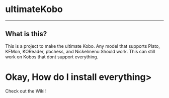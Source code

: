 <h1>ultimateKobo</h1>

---
<h2>What is this?</h2>
<p>This is a project to make the ultimate Kobo. Any model that supports Plato, KFMon, KOReader, pbchess, and Nickelmenu Should work. This can still work on Kobos that dont support
everything.</p>
<h1>Okay, How do I install everything></h1>
<p>Check out the Wiki!</p>
